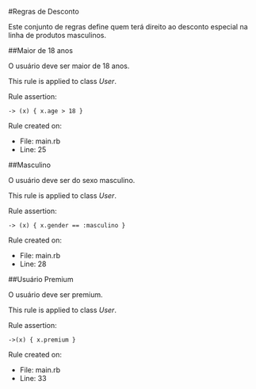 #Regras de Desconto

Este conjunto de regras define quem terá direito ao desconto especial na linha de produtos masculinos.

##Maior de 18 anos

O usuário deve ser maior de 18 anos.

This rule is applied to class _User_.

Rule assertion:

```
-> (x) { x.age > 18 }
```

Rule created on:
- File: main.rb
- Line: 25


##Masculino

O usuário deve ser do sexo masculino.

This rule is applied to class _User_.

Rule assertion:

```
-> (x) { x.gender == :masculino }
```

Rule created on:
- File: main.rb
- Line: 28


##Usuário Premium

O usuário deve ser premium.

This rule is applied to class _User_.

Rule assertion:

```
->(x) { x.premium }
```

Rule created on:
- File: main.rb
- Line: 33


